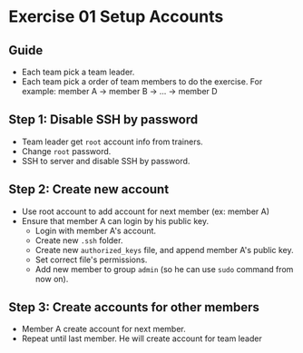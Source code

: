 # Exercise 01 Setup Accounts

## Guide

- Each team pick a team leader.
- Each team pick a order of team members to do the exercise. For example: member A -> member B -> ... -> member D

## Step 1: Disable SSH by password

- Team leader get `root` account info from trainers.
- Change `root` password.
- SSH to server and disable SSH by password.

## Step 2: Create new account
- Use root account to add account for next member (ex: member A)
- Ensure that member A can login by his public key.
    - Login with member A's account.
    - Create new `.ssh` folder.
    - Create new `authorized_keys` file, and append member A's public key.
    - Set correct file's permissions.
    - Add new member to group `admin` (so he can use `sudo` command from now on).

## Step 3: Create accounts for other members
- Member A create account for next member.
- Repeat until last member. He will create account for team leader
